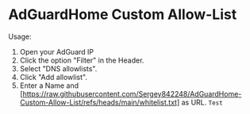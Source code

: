 # AdGuardHome Custom Allow-List

Usage:
1. Open your AdGuard IP
2. Click the option "Filter" in the Header.
3. Select "DNS allowlists".
4. Click "Add allowlist".
5. Enter a Name and [https://raw.githubusercontent.com/Sergey842248/AdGuardHome-Custom-Allow-List/refs/heads/main/whitelist.txt] as URL.
`Test`
